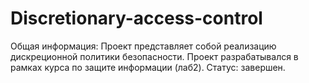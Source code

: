 # Discretionary-access-control
Общая информация: Проект представляет собой реализацию дискреционной политики безопасности. Проект разрабатывался в рамках курса по защите информации (лаб2).
Статус: завершен.
